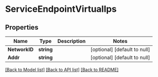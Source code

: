 # ServiceEndpointVirtualIps

## Properties
Name | Type | Description | Notes
------------ | ------------- | ------------- | -------------
**NetworkID** | **string** |  | [optional] [default to null]
**Addr** | **string** |  | [optional] [default to null]

[[Back to Model list]](../README.md#documentation-for-models) [[Back to API list]](../README.md#documentation-for-api-endpoints) [[Back to README]](../README.md)


